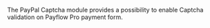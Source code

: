 The PayPal Captcha module provides a possibility to enable Captcha validation on Payflow Pro payment form.
